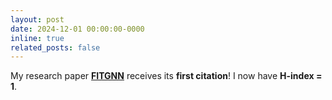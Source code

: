 ```yaml
---
layout: post
date: 2024-12-01 00:00:00-0000
inline: true
related_posts: false
---
```


My research paper **[FITGNN](https://scholar.google.com/citations?view_op=view_citation&hl=en&user=2uLtwRkAAAAJ&citation_for_view=2uLtwRkAAAAJ:u5HHmVD_uO8C)** receives its **first citation**! I now have **H-index = 1**.

